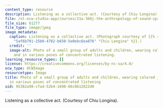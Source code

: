 ```yaml
---
content_type: resource
description: Listening as a collective act. (Courtesy of Chiu Longina).
file: /ol-ocw-studio-app/courses/21a-360j-the-anthropology-of-sound-spring-2008/95362a98cfad52b4169866c0b12822d0_21a-360js08.jpg
file_size: 61277
file_type: image/jpeg
image_metadata:
  caption: Listening as a collective act. (Photograph courtesy of {{% resource_link
    "5af6b701-25b0-4782-b650-5e0ebc6ea876" "Chiu Longina" %}}.)
  credit: ''
  image-alt: Photo of a small group of adults and children, wearing colored jumpsuits
    and in various poses of concentrated listening.
learning_resource_types: []
license: https://creativecommons.org/licenses/by-nc-sa/4.0/
ocw_type: OCWImage
resourcetype: Image
title: Photo of a small group of adults and children, wearing colored jumpsuits and
  in various poses of concentrated listening
uid: 95362a98-cfad-52b4-1698-66c0b12822d0
---
```

Listening as a collective act. (Courtesy of Chiu Longina).